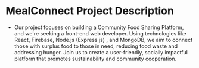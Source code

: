 # MealConnect Project Description

- Our project focuses on building a Community Food Sharing Platform, and
  we're seeking a front-end web developer. Using technologies like React,
  Firebase, Node.js (Express js) , and MongoDB, we aim to connect those
  with surplus food to those in need, reducing food waste and addressing
  hunger. Join us to create a user-friendly, socially impactful platform that
  promotes sustainability and community cooperation.
